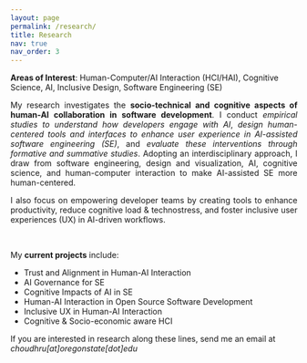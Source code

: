 ```yaml
---
layout: page
permalink: /research/
title: Research
nav: true
nav_order: 3
---
```


<p> <strong>Areas of Interest</strong>: Human-Computer/AI Interaction (HCI/HAI), Cognitive Science, AI, Inclusive Design, Software Engineering (SE) </p>


<div style="text-align: justify;">

My research investigates the <strong>socio-technical and cognitive aspects of human-AI collaboration in software development</strong>. I conduct <em> empirical studies to understand how developers engage with AI</em>, <em>design human-centered tools and interfaces to enhance user experience in AI-assisted software engineering (SE)</em>, and <em>evaluate these interventions through formative and summative studies</em>.  Adopting an interdisciplinary approach, I draw from software engineering, design and visualization, AI, cognitive science, and human-computer interaction to make AI-assisted SE more human-centered.

I also focus on empowering developer teams by creating tools to enhance productivity, reduce cognitive load & technostress, and foster inclusive user experiences (UX) in AI-driven workflows.
</div>

<br>

My **current projects** include:  

- Trust and Alignment in Human-AI Interaction 
- AI Governance for SE
- Cognitive Impacts of AI in SE
- Human-AI Interaction in Open Source Software Development
- Inclusive UX in Human-AI Interaction
- Cognitive & Socio-economic aware HCI

If you are interested in research along these lines, send me an email at *choudhru[at]oregonstate[dot]edu*


<!-- ## GitHub users

{% if site.data.repositories.github_users %}
<div class="repositories d-flex flex-wrap flex-md-row flex-column justify-content-between align-items-center">
  {% for user in site.data.repositories.github_users %}
    {% include repository/repo_user.html username=user %}
  {% endfor %}
</div>
{% endif %}

--- -->

<!-- ## GitHub Repositories

{% if site.data.repositories.github_repos %}
<div class="repositories d-flex flex-wrap flex-md-row flex-column justify-content-between align-items-center">
  {% for repo in site.data.repositories.github_repos %}
    {% include repository/repo.html repository=repo %}
  {% endfor %}
</div>
{% endif %} -->
